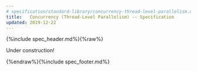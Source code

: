 ```yaml
---
# specification/standard-library/concurrency-thread-level-parallelism.md
title:   Concurrency (Thread-Level Parallelism) -- Specification
updated: 2019-12-22
---
```


{%include spec_header.md%}{%raw%}


Under construction!


{%endraw%}{%include spec_footer.md%}
